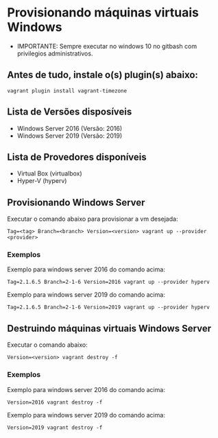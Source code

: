# Provisionando máquinas virtuais Windows

- IMPORTANTE: Sempre executar no windows 10 no gitbash com privilegios administrativos.

## Antes de tudo, instale o(s) plugin(s) abaixo:

```shell
vagrant plugin install vagrant-timezone
```

## Lista de Versões disposíveis

- Windows Server 2016 (Versão: 2016)
- Windows Server 2019 (Versão: 2019)

## Lista de Provedores disponíveis

- Virtual Box (virtualbox)
- Hyper-V (hyperv)

## Provisionando Windows Server

Executar o comando abaixo para provisionar a vm desejada:

```shell
Tag=<tag> Branch=<branch> Version=<version> vagrant up --provider <provider>
```

### Exemplos

Exemplo para windows server 2016 do comando acima:

```shell
Tag=2.1.6.5 Branch=2-1-6 Version=2016 vagrant up --provider hyperv
```

Exemplo para windows server 2019 do comando acima:

```shell
Tag=2.1.6.5 Branch=2-1-6 Version=2019 vagrant up --provider hyperv
```

## Destruindo máquinas virtuais Windows Server

Executar o comando abaixo:

```shell
Version=<version> vagrant destroy -f
```

### Exemplos

Exemplo para windows server 2016 do comando acima:

```shell
Version=2016 vagrant destroy -f
```

Exemplo para windows server 2019 do comando acima:

```shell
Version=2019 vagrant destroy -f
```
